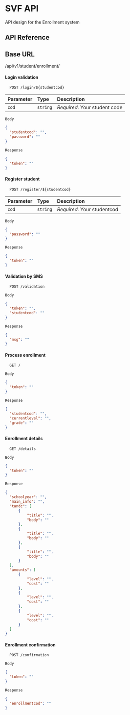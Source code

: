 # SVF API

API design for the Enrollment system

## API Reference

## Base URL
/api/v1/student/enrollment/

#### Login validation

```http
  POST /login/${studentcod}
```
| Parameter | Type     | Description                |
| :-------- | :------- | :------------------------- |
| `cod` | `string` | *Required*. Your student code |

`Body`
```json
{
  "studentcod": "",
  "password": ""
}
```


`Response`
```json
{
  "token": ""
}
```

#### Register student

```http
  POST /register/${studentcod}
```
| Parameter | Type     | Description                |
| :-------- | :------- | :------------------------- |
| `cod` | `string` | *Required*. Your studentcod |

`Body`
```json
{
  "password": ""
}
```


`Response`
```json
{
  "token": ""
}
```

#### Validation by SMS

```http
  POST /validation 
```

`Body`
```json
{
  "token": "",
  "studentcod": ""
}
```


`Response`
```json
{
  "msg": ""
}
```

#### Process enrollment

```http
  GET /

```
`Body`
```json
{
  "token": ""
}
```


`Response`
```json
{
  "studentcod": "",
  "currentlevel": "",
  "grade": ""
}
```

#### Enrollment details

```http
  GET /details

```

`Body`
```json
{
  "token": ""
}
```


`Response`
```json
{
  "schoolyear": "",
  "main_info": "",
  "tandc": [
      {
          "title": "",
          "body": ""
      },
      {
          "title": "",
          "body": ""
      },
      {
          "title": "",
          "body": ""
      }
  ],
  "amounts": [
      {
          "level": "",
          "cost": ""
      },
      {
          "level": "",
          "cost": ""
      },
      {
          "level": "",
          "cost": ""
      }
  ]
}
```
#### Enrollment confirmation

```http
  POST /confirmation
```

`Body`
```json
{
  "token": ""
}
```

`Response`
```json
{
  "enrollmentcod": ""
}
```